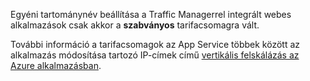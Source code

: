 Egyéni tartománynév beállítása a Traffic Managerrel integrált webes alkalmazások csak akkor a **szabványos** tarifacsomagra vált.  

További információ a tarifacsomagok az App Service többek között az alkalmazás módosítása tartozó IP-címek című [vertikális felskálázás az Azure alkalmazásban](../articles/app-service/web-sites-scale.md).


